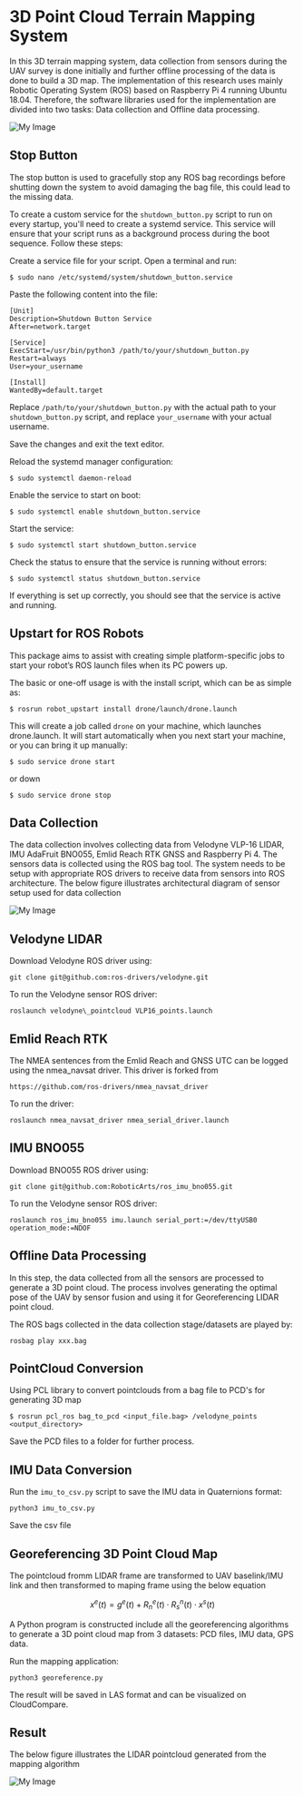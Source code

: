 # 3D Point Cloud Terrain Mapping System

In this 3D terrain mapping system, data collection from sensors during the UAV survey is done initially and further offline processing of the data is done to build a 3D map. The implementation of this research uses mainly Robotic Operating System (ROS) based on Raspberry Pi 4 running Ubuntu 18.04. Therefore, the software libraries used for the implementation are divided into two tasks: Data collection and Offline data processing.

![My Image](image/UAVDrone.jpg)

Stop Button
---------------
The stop button is used to gracefully stop any ROS bag recordings before shutting down the system to avoid damaging the bag file, this could lead to the missing data.

To create a custom service for the ```shutdown_button.py``` script to run on every startup, you'll need to create a systemd service. This service will ensure that your script runs as a background process during the boot sequence. Follow these steps:

Create a service file for your script. Open a terminal and run:
```
$ sudo nano /etc/systemd/system/shutdown_button.service
```
Paste the following content into the file:
```
[Unit]
Description=Shutdown Button Service
After=network.target

[Service]
ExecStart=/usr/bin/python3 /path/to/your/shutdown_button.py
Restart=always
User=your_username

[Install]
WantedBy=default.target
```
Replace ```/path/to/your/shutdown_button.py``` with the actual path to your ```shutdown_button.py``` script, and replace ```your_username``` with your actual username.

Save the changes and exit the text editor.

Reload the systemd manager configuration:
```
$ sudo systemctl daemon-reload
```
Enable the service to start on boot:
```
$ sudo systemctl enable shutdown_button.service
```
Start the service:
```
$ sudo systemctl start shutdown_button.service
```
Check the status to ensure that the service is running without errors:
```
$ sudo systemctl status shutdown_button.service
```
If everything is set up correctly, you should see that the service is active and running.

Upstart for ROS Robots
---------------
This package aims to assist with creating simple platform-specific jobs to start your robot’s ROS launch files when its PC powers up.

The basic or one-off usage is with the install script, which can be as simple as:
```
$ rosrun robot_upstart install drone/launch/drone.launch
```
This will create a job called ```drone``` on your machine, which launches drone.launch. It will start automatically when you next start your machine, or you can bring it up manually:
```
$ sudo service drone start
```
or down
```
$ sudo service drone stop
```

Data Collection
---------------
The data collection involves collecting data from Velodyne VLP-16 LIDAR, IMU AdaFruit BNO055, Emlid Reach RTK GNSS and Raspberry Pi 4. The sensors data is collected using the ROS bag tool. The system needs to be setup with appropriate ROS drivers to receive data from sensors into ROS architecture. The below figure illustrates architectural diagram of sensor setup used for data collection

![My Image](image/BlockDiagram.png)

Velodyne LIDAR
---------------

Download Velodyne ROS driver using:
```
git clone git@github.com:ros-drivers/velodyne.git
```
To run the Velodyne sensor ROS driver:
```
roslaunch velodyne\_pointcloud VLP16_points.launch
```

Emlid Reach RTK
---------------

The NMEA sentences from the Emlid Reach and GNSS UTC can be logged using the nmea_navsat driver. This driver is forked from 
```
https://github.com/ros-drivers/nmea_navsat_driver
```

To run the driver:
```
roslaunch nmea_navsat_driver nmea_serial_driver.launch
```

IMU BNO055
---------------

Download BNO055 ROS driver using:
```
git clone git@github.com:RoboticArts/ros_imu_bno055.git
```
To run the Velodyne sensor ROS driver:
```
roslaunch ros_imu_bno055 imu.launch serial_port:=/dev/ttyUSB0 operation_mode:=NDOF
```

Offline Data Processing
---------------
In this step, the data collected from all the sensors are processed to generate a 3D point cloud. The process involves generating the optimal pose of the UAV by sensor fusion and using it for Georeferencing LIDAR point cloud. 

The ROS bags collected in the data collection stage/datasets are played by:
```
rosbag play xxx.bag
```

PointCloud Conversion
---------------
Using PCL library to convert pointclouds from a bag file to PCD's for generating 3D map
```
$ rosrun pcl_ros bag_to_pcd <input_file.bag> /velodyne_points <output_directory>
```
Save the PCD files to a folder for further process.

IMU Data Conversion
---------------
Run the ```imu_to_csv.py``` script to save the IMU data in Quaternions format:
```
python3 imu_to_csv.py
```
Save the csv file

Georeferencing 3D Point Cloud Map
----------------
The pointcloud fromm LIDAR frame are transformed to UAV baselink/IMU link and then transformed to maping frame using the below equation

$$x^e(t) = g^e(t) + R^e_n(t) \cdot R^n_s(t) \cdot x^s(t)$$

A Python program is constructed include all the georeferencing algorithms to generate a 3D point cloud map from 3 datasets: PCD files, IMU data, GPS data.

Run the mapping application:

```
python3 georeference.py
```
The result will be saved in LAS format and can be visualized on CloudCompare.

Result
----------------
The below figure illustrates the LIDAR pointcloud generated from the mapping algorithm

![My Image](image/FINAL.png)
